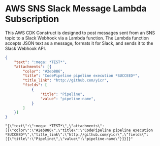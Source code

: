 # AWS SNS Slack Message Lambda Subscription

This AWS CDK Construct is designed to post messages sent from an SNS topic to a Slack Webhook via a Lambda function. The Lambda function accepts JSON text as a message, formats it for Slack, and sends it to the Slack Webhook API.

```json
{
    "text": ":mega: *TEST*",
    "attachments": [{
        "color": "#2eb886",
        "title": "CodePipeline pipeline execution *SUCCEED*",
        "title_link": "http://github.com/yicr",
        "fields": [
            {
                "title": "Pipeline",
                "value": "pipeline-name",
            }
        ]
    }]
}
```

```text
"{\"text\":\":mega: *TEST*\",\"attachments\":[{\"color\":\"#2eb886\",\"title\":\"CodePipeline pipeline execution *SUCCEED*\",\"title_link\":\"http://github.com/yicr\",\"fields\":[{\"title\":\"Pipeline\",\"value\":\"pipeline-name\"}]}]}"
```